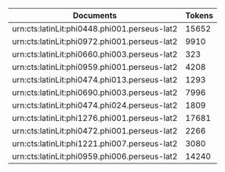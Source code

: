| Documents                                                        | Tokens     |
| --                                                               | --         |
| urn:cts:latinLit:phi0448.phi001.perseus-lat2                     | 15652      |
| urn:cts:latinLit:phi0972.phi001.perseus-lat2                     | 9910       |
| urn:cts:latinLit:phi0660.phi003.perseus-lat2                     | 323        |
| urn:cts:latinLit:phi0959.phi001.perseus-lat2                     | 4208       |
| urn:cts:latinLit:phi0474.phi013.perseus-lat2                     | 1293       |
| urn:cts:latinLit:phi0690.phi003.perseus-lat2                     | 7996       |
| urn:cts:latinLit:phi0474.phi024.perseus-lat2                     | 1809       |
| urn:cts:latinLit:phi1276.phi001.perseus-lat2                     | 17681      |
| urn:cts:latinLit:phi0472.phi001.perseus-lat2                     | 2266       |
| urn:cts:latinLit:phi1221.phi007.perseus-lat2                     | 3080       |
| urn:cts:latinLit:phi0959.phi006.perseus-lat2                     | 14240      |
